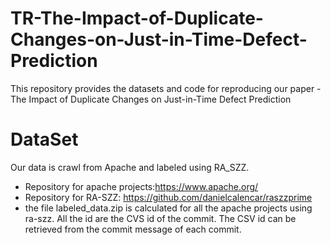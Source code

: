 # **TR-The-Impact-of-Duplicate-Changes-on-Just-in-Time-Defect-Prediction**
This repository provides the datasets and code for reproducing our paper - The Impact of Duplicate Changes on Just-in-Time Defect Prediction
# **DataSet**
Our data is crawl from Apache and labeled using RA_SZZ.
* Repository for apache projects:https://www.apache.org/
* Repository for RA-SZZ: https://github.com/danielcalencar/raszzprime
* the file labeled_data.zip is calculated for all the apache projects using ra-szz. All the id are the CVS id of the commit. The CSV id can be retrieved from the commit message of each commit.


